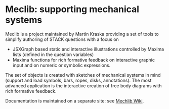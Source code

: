 # Meclib: supporting mechanical systems

Meclib is a project maintained by Martin Kraska providing a set of tools to simplify authoring of STACK questions with a focus on 
- JSXGraph based static and interactive illustrations controlled by Maxima lists (defined in the question variables)
- Maxima functions for rich formative feedback on interactive graphic input and on numeric or symbolic expressions.

The set of objects is created with sketches of mechanical systems in mind (support and load symbols, bars, ropes, disks, annotations). The most advanced application is the interactive creation of free body diagrams with rich formative feedback.

Documentation is maintained on a separate site: see [Mechlib Wiki](https://github.com/mkraska/meclib/wiki).

